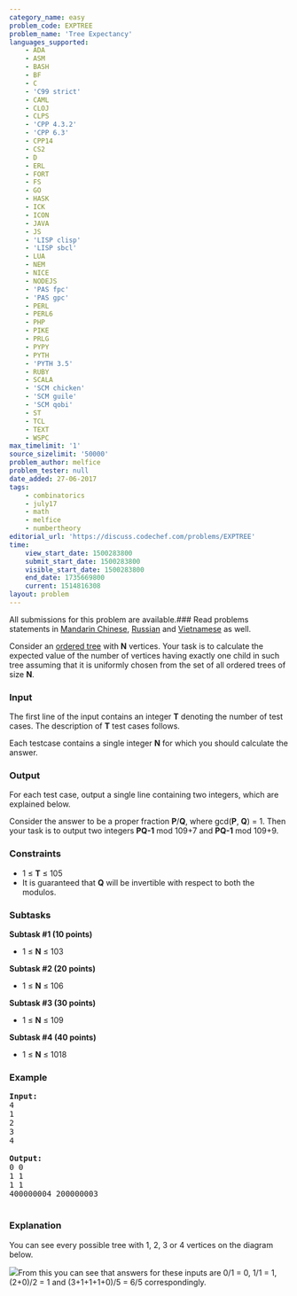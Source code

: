 ```yaml
---
category_name: easy
problem_code: EXPTREE
problem_name: 'Tree Expectancy'
languages_supported:
    - ADA
    - ASM
    - BASH
    - BF
    - C
    - 'C99 strict'
    - CAML
    - CLOJ
    - CLPS
    - 'CPP 4.3.2'
    - 'CPP 6.3'
    - CPP14
    - CS2
    - D
    - ERL
    - FORT
    - FS
    - GO
    - HASK
    - ICK
    - ICON
    - JAVA
    - JS
    - 'LISP clisp'
    - 'LISP sbcl'
    - LUA
    - NEM
    - NICE
    - NODEJS
    - 'PAS fpc'
    - 'PAS gpc'
    - PERL
    - PERL6
    - PHP
    - PIKE
    - PRLG
    - PYPY
    - PYTH
    - 'PYTH 3.5'
    - RUBY
    - SCALA
    - 'SCM chicken'
    - 'SCM guile'
    - 'SCM qobi'
    - ST
    - TCL
    - TEXT
    - WSPC
max_timelimit: '1'
source_sizelimit: '50000'
problem_author: melfice
problem_tester: null
date_added: 27-06-2017
tags:
    - combinatorics
    - july17
    - math
    - melfice
    - numbertheory
editorial_url: 'https://discuss.codechef.com/problems/EXPTREE'
time:
    view_start_date: 1500283800
    submit_start_date: 1500283800
    visible_start_date: 1500283800
    end_date: 1735669800
    current: 1514816308
layout: problem
---
```

All submissions for this problem are available.###  Read problems statements in [Mandarin Chinese](http://www.codechef.com/download/translated/JULY17/mandarin/EXPTREE.pdf), [Russian](http://www.codechef.com/download/translated/JULY17/russian/EXPTREE.pdf) and [Vietnamese](http://www.codechef.com/download/translated/JULY17/vietnamese/EXPTREE.pdf) as well.

Consider an [ordered tree](https://en.wikipedia.org/wiki/Tree_(graph_theory)#Ordered_tree) with **N** vertices. Your task is to calculate the expected value of the number of vertices having exactly one child in such tree assuming that it is uniformly chosen from the set of all ordered trees of size **N**.

### Input

The first line of the input contains an integer **T** denoting the number of test cases. The description of **T** test cases follows.

Each testcase contains a single integer **N** for which you should calculate the answer.

### Output

For each test case, output a single line containing two integers, which are explained below.

Consider the answer to be a proper fraction **P**/**Q**, where gcd(**P**, **Q**) = 1. Then your task is to output two integers **PQ-1** mod 109+7 and **PQ-1** mod 109+9.

### Constraints

- 1 ≤ **T** ≤ 105
- It is guaranteed that **Q** will be invertible with respect to both the modulos.

### Subtasks

**Subtask #1 (10 points)**

- 1 ≤ **N** ≤ 103

**Subtask #2 (20 points)**

- 1 ≤ **N** ≤ 106

**Subtask #3 (30 points)**

- 1 ≤ **N** ≤ 109

**Subtask #4 (40 points)**

- 1 ≤ **N** ≤ 1018

### Example

<pre><b>Input:</b>
4
1
2
3
4

<b>Output:</b>
0 0
1 1
1 1
400000004 200000003

</pre>
### Explanation

You can see every possible tree with 1, 2, 3 or 4 vertices on the diagram below.

![](https://codechef_shared.s3.amazonaws.com/download/upload/JULY17/exptree.jpg)From this you can see that answers for these inputs are 0/1 = 0, 1/1 = 1, (2+0)/2 = 1 and (3+1+1+1+0)/5 = 6/5 correspondingly.
